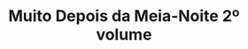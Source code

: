 ---
Numero: 332
title: Muito Depois da Meia-Noite 2º volume
Autor: Ray Bradbury
Co-autor: 
Ano-de-Publicacao: 1985
Titulo-original: Long After Midnight
Tradutor: Eurico da Fonseca
Co-tradutor: 
Ano-de-edicao: 1976
alias: Ray-Bradbury
Autor2-alias: 
Tradutor1-alias: Eurico-da-Fonseca
Tradutor2-alias: 
Titulo-link: 332-Muito-Depois-da-Meia-Noite-2-volume
Capa: António Pedro
pags: 181
Capa-link: Antonio-Pedro
---